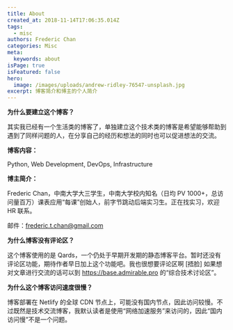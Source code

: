 ```yaml
---
title: About
created_at: 2018-11-14T17:06:35.014Z
tags:
  - misc
authors: Frederic Chan
categories: Misc
meta:
  keywords: about
isPage: true
isFeatured: false
hero:
  image: /images/uploads/andrew-ridley-76547-unsplash.jpg
excerpt: 博客简介和博主的个人简介
---
```

**为什么要建立这个博客？**

其实我已经有一个生活类的博客了，单独建立这个技术类的博客是希望能够帮助到遇到了同样问题的人，在分享自己的经历和想法的同时也可以促进想法的交流。



**博客内容：**

Python, Web Development, DevOps, Infrastructure



**博主简介：**

Frederic Chan，中南大学大三学生，中南大学校内知名（日均 PV 1000+，总访问量百万）课表应用“每课”创始人，前字节跳动后端实习生。正在找实习，欢迎 HR 联系。

邮件：frederic.t.chan@gmail.com



**为什么博客没有评论区？**

这个博客使用的是 Qards，一个仍处于早期开发期的静态博客平台。暂时还没有评论区功能，期待作者早日加上这个功能吧。我也很想要评论区啊 \[捂脸] 如果想对文章进行交流的话可以到 https://base.admirable.pro 的“综合技术讨论区”。



**为什么这个博客访问速度很慢？**

博客部署在 Netlify 的全球 CDN 节点上，可能没有国内节点，因此访问较慢。不过既然是技术交流博客，我默认读者是使用“网络加速服务”来访问的，因此“国内访问慢”不是一个问题。
